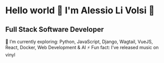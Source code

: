 # Hello world 👋 I'm Alessio Li Volsi 🤖

## Full Stack Software Developer


🔭 I’m currently exploring: Python, JavaScript, Django, Wagtail, VueJS, React, Docker, Web Development & AI
⚡ Fun fact: I've released music on vinyl
